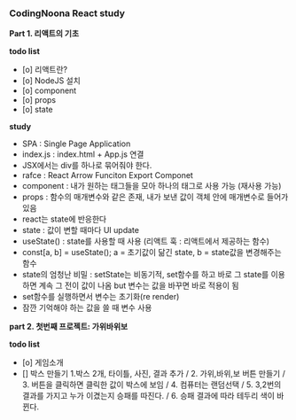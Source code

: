 <h3>CodingNoona React study</h3>

<b>Part 1. 리액트의 기초</b>

<b>todo list</b>

<ul>
    <li>[o] 리액트란? </li>
    <li>[o] NodeJS 설치 </li>
    <li>[o] component </li>
    <li>[o] props </li>
    <li>[o] state </li>
</ul>

<b>study</b>

- SPA : Single Page Application
- index.js : index.html + App.js 연결
- JSX에서는 div를 하나로 묶어줘야 한다.
- rafce : React Arrow Funciton Export Componet
- component : 내가 원하는 태그들을 모아 하나의 태그로 사용 가능 (재사용 가능)
- props : 함수의 매개변수와 같은 존재, 내가 보낸 값이 객체 안에 매개변수로 들어가있음
- react는 state에 반응한다
- state : 값이 변할 때마다 UI update
- useState() : state를 사용할 때 사용 (리액트 훅 : 리액트에서 제공하는 함수)
- const[a, b] = useState(); a = 초기값이 닮긴 state, b = state값을 변경해주는 함수
- state의 엄청난 비밀 : setState는 비동기적, set함수를 하고 바로 그 state를 이용하면 계속 그 전이 값이 나옴 but 변수는 값을 바꾸면 바로 적용이 됨
- set함수를 실행하면서 변수는 초기화(re render)
- 잠깐 기억해야 하는 값을 쓸 때 변수 사용

<b>part 2. 첫번째 프로젝트: 가위바위보</b>

<b>todo list</b>

- [o] 게임소개
- [] 박스 만들기 1.박스 2개, 타이틀, 사진, 결과 추가 / 2. 가위,바위,보 버튼 만들기 / 3. 버튼을 클릭하면 클릭한 값이 박스에 보임 / 4. 컴퓨터는 랜덤선택 / 5. 3,2번의 결과를 가지고 누가 이겼는지 승패를 따진다. / 6. 승패 결과에 따라 테두리 색이 바뀐다.
